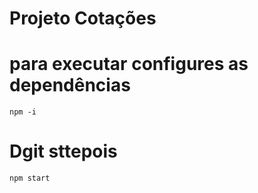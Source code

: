 # Projeto Cotações

# para executar configures as dependências
`npm -i`

# Dgit sttepois
`npm start` 